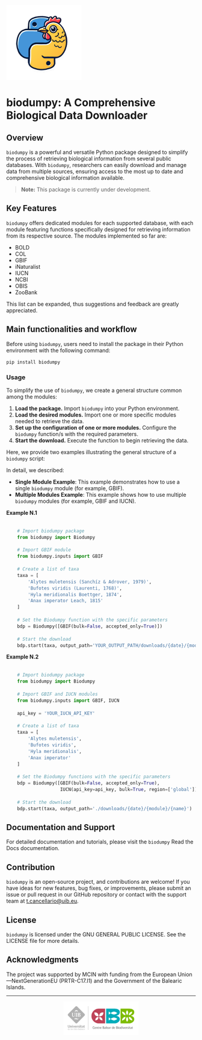 <img src="./docs/source/Biodumpy_logo.png" alt="Project Logo" width="200">

# biodumpy: A Comprehensive Biological Data Downloader

## Overview
``biodumpy`` is a powerful and versatile Python package designed to simplify the process of retrieving biological information 
from several public databases. 
With ``biodumpy``, researchers can easily download and manage data from multiple sources, ensuring access to the most 
up to date and comprehensive biological information available.

> **Note:** This package is currently under development.


## Key Features
``biodumpy`` offers dedicated modules for each supported database, with each module featuring functions specifically 
designed for retrieving information from its respective source. The modules implemented so far are:

- BOLD
- COL
- GBIF
- iNaturalist
- IUCN
- NCBI
- OBIS
- ZooBank

This list can be expanded, thus suggestions and feedback are greatly appreciated.


## Main functionalities and workflow
Before using ``biodumpy``, users need to install the package in their Python environment with the following command:

```
pip install biodumpy
```

### Usage
To simplify the use of ``biodumpy``, we create a general structure common among the modules:

1) **Load the package.** Import ``biodumpy`` into your Python environment.
2) **Load the desired modules.** Import one or more specific modules needed to retrieve the data.
3) **Set up the configuration of one or more modules.** Configure the ``biodumpy`` function/s with the required parameters.
4) **Start the download.** Execute the function to begin retrieving the data.

Here, we provide two examples illustrating the general structure of a ``biodumpy`` script:

In detail, we described:
- **Single Module Example**: This example demonstrates how to use a single ``biodumpy`` module (for example, GBIF).
- **Multiple Modules Example**: This example shows how to use multiple ``biodumpy`` modules (for example, GBIF and IUCN).

**Example N.1**

``` python

    # Import biodumpy package
    from biodumpy import Biodumpy

    # Import GBIF module
    from biodumpy.inputs import GBIF

    # Create a list of taxa
    taxa = [
        'Alytes muletensis (Sanchíz & Adrover, 1979)', 
        'Bufotes viridis (Laurenti, 1768)',
        'Hyla meridionalis Boettger, 1874', 
        'Anax imperator Leach, 1815'
    ]

    # Set the Biodumpy function with the specific parameters
    bdp = Biodumpy([GBIF(bulk=False, accepted_only=True)])

    # Start the download
    bdp.start(taxa, output_path='YOUR_OUTPUT_PATH/downloads/{date}/{module}/{name}')
```

**Example N.2**

``` python

    # Import biodumpy package
    from biodumpy import Biodumpy

    # Import GBIF and IUCN modules
    from biodumpy.inputs import GBIF, IUCN

    api_key = 'YOUR_IUCN_API_KEY'

    # Create a list of taxa
    taxa = [
        'Alytes muletensis', 
        'Bufotes viridis', 
        'Hyla meridionalis', 
        'Anax imperator'
    ]

    # Set the Biodumpy functions with the specific parameters
    bdp = Biodumpy([GBIF(bulk=False, accepted_only=True),
                    IUCN(api_key=api_key, bulk=True, region=['global'])])

    # Start the download
    bdp.start(taxa, output_path='./downloads/{date}/{module}/{name}')
```

## Documentation and Support
For detailed documentation and tutorials, please visit the ``biodumpy`` Read the Docs documentation.


## Contribution
``biodumpy`` is an open-source project, and contributions are welcome! 
If you have ideas for new features, bug fixes, or improvements, please submit an issue or pull request in our GitHub 
repository or contact with the support team at [t.cancellario@uib.eu](mailto:t.cancellario@uib.eu).


## License
``biodumpy`` is licensed under the GNU GENERAL PUBLIC LICENSE. See the LICENSE file for more details.


## Acknowledgments
The project was supported by MCIN with funding from the European Union—NextGenerationEU (PRTR-C17.I1) and 
the Government of the Balearic Islands.



<hr>
<div style="display: flex; justify-content: center">
<img src='./docs/source/logo_cbb.png' alt='logo_cbb' width='200'>
</div>
